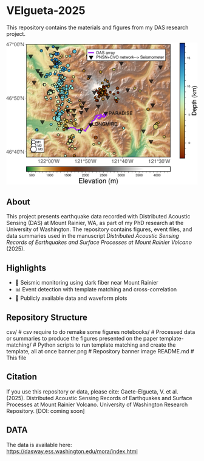 # VElgueta-2025

This repository contains the materials and figures from my DAS research project.

![Banner](banner.png)

## About

This project presents earthquake data recorded with Distributed Acoustic Sensing (DAS) at Mount Rainier, WA, as part of my PhD research at the University of Washington. The repository contains figures, event files, and data summaries used in the manuscript *Distributed Acoustic Sensing Records of Earthquakes and Surface Processes at Mount Rainier Volcano* (2025).

## Highlights

- 🌋 Seismic monitoring using dark fiber near Mount Rainier  
- 📊 Event detection with template matching and cross-correlation  
- 📁 Publicly available data and waveform plots  

## Repository Structure
csv/ # csv require to do remake some figures
notebooks/ # Processed data or summaries to produce the figures presented on the paper
template-matching/ # Python scripts to run template matching and create the template, all at once
banner.png # Repository banner image
README.md # This file

## Citation

If you use this repository or data, please cite:
Gaete-Elgueta, V. et al. (2025). Distributed Acoustic Sensing Records of Earthquakes and Surface Processes at Mount Rainier Volcano. University of Washington Research Repository. [DOI: coming soon]

## DATA
The data is available here: 
https://dasway.ess.washington.edu/mora/index.html